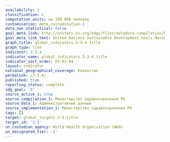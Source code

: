 ```yaml
---
availability: 1
classification: 2
computation_units: на 100 000 человек
customisation: meta.customisation-1
data_non_statistical: false
goal_meta_link: http://unstats.un.org/sdgs/files/metadata-compilation/Metadata-Goal-3.pdf
goal_meta_link_text: United Nations Sustainable Development Goals Metadata (pdf 865kB)
graph_title: global_indicators.3-3-4.title
graph_type: line
indicator: 3.3.4
indicator_name: global_indicators.3-3-4.title
indicator_sort_order: 03-03-04
layout: indicator
national_geographical_coverage: Казахстан
permalink: /3-3-4/
published: true
reporting_status: complete
sdg_goal: '3'
source_active_1: true
source_compilation_1: Министерство здравоохранения РК
source_data_1: Административные данные
source_implementation_1: Министерство здравоохранения РК
tags: []
target: global_targets.3-3.title
target_id: '3.3'
un_custodian_agency: World Health Organisation (WHO)
un_designated_tier: '2'
---
```

